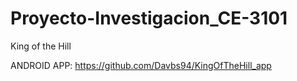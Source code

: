 # Proyecto-Investigacion_CE-3101
King of the Hill

ANDROID APP: https://github.com/Davbs94/KingOfTheHill_app
